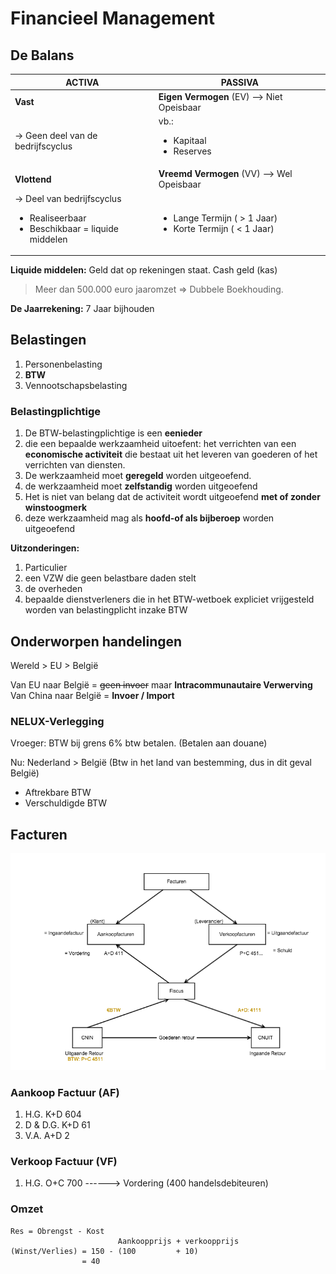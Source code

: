 # Financieel Management

## De Balans

| ACTIVA | PASSIVA |
| -------| ------- |
| **Vast** | **Eigen Vermogen** (EV) --> Niet Opeisbaar |
| -> Geen deel van de bedrijfscyclus | vb.: <ul><li>Kapitaal</li><li>Reserves</li></ul> |
| **Vlottend** | **Vreemd Vermogen** (VV) --> Wel Opeisbaar |
| -> Deel van bedrijfscyclus <ul><li>Realiseerbaar</li><li>Beschikbaar = liquide middelen</li></ul> | <ul><li>Lange Termijn ( > 1 Jaar)</li><li>Korte Termijn ( < 1 Jaar)</li></ul> |


**Liquide middelen:** Geld dat op rekeningen staat. Cash geld (kas)

> Meer dan 500.000 euro jaaromzet => Dubbele Boekhouding.

**De Jaarrekening:** 7 Jaar bijhouden


## Belastingen

1. Personenbelasting
2. **BTW**
3. Vennootschapsbelasting

### Belastingplichtige

1. De BTW-belastingplichtige is een **eenieder**
2. die een bepaalde werkzaamheid uitoefent: het verrichten van een **economische activiteit** die bestaat uit het leveren van goederen of het verrichten van diensten.
3. De werkzaamheid moet **geregeld** worden uitgeoefend.
4. de werkzaamheid moet **zelfstandig** worden uitgeoefend
5. Het is niet van belang dat de activiteit wordt uitgeoefend **met of zonder winstoogmerk**
6. deze werkzaamheid mag als **hoofd-of als bijberoep** worden uitgeoefend

**Uitzonderingen:**

1. Particulier
2. een VZW die geen belastbare daden stelt
3. de overheden
4. bepaalde dienstverleners die in het BTW-wetboek expliciet vrijgesteld worden van belastingplicht inzake BTW


## Onderworpen handelingen

Wereld > EU > België

Van EU naar België = ~~geen invoer~~ maar **Intracommunautaire Verwerving**
Van China naar België = **Invoer / Import**

### NELUX-Verlegging

Vroeger: BTW bij grens 6% btw betalen. (Betalen aan douane)

Nu: Nederland > België (Btw in het land van bestemming, dus in dit geval België)

* Aftrekbare BTW
* Verschuldigde BTW

## Facturen

![](/afbeeldingen/1ste-jaar/semester-II/Financieel-Management/facturen.png)

### Aankoop Factuur (AF)

1. H.G. K+D 604
2. D & D.G. K+D 61
3. V.A. A+D 2

### Verkoop Factuur (VF)

1. H.G. O+C 700 ------> Vordering (400 handelsdebiteuren)


### Omzet

```
Res = Obrengst - Kost
                        Aankoopprijs + verkoopprijs
(Winst/Verlies) = 150 - (100         + 10)
                = 40
```

